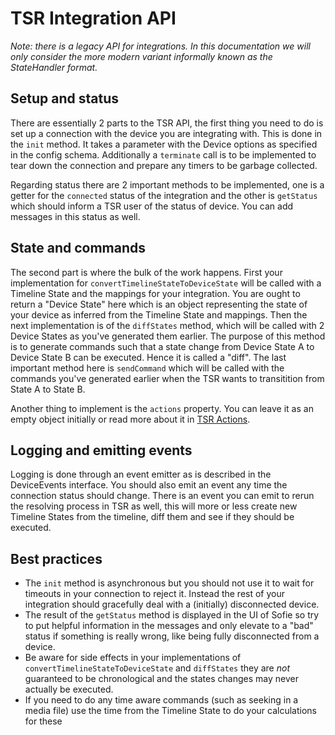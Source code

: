 # TSR Integration API

*Note: there is a legacy API for integrations. In this documentation we will only consider the more modern variant informally known as the StateHandler format.*

## Setup and status

There are essentially 2 parts to the TSR API, the first thing you need to do is set up a connection with the device you are integrating with. This is done in the `init` method. It takes a parameter with the Device options as specified in the config schema. Additionally a `terminate` call is to be implemented to tear down the connection and prepare any timers to be garbage collected.

Regarding status there are 2 important methods to be implemented, one is a getter for the `connected` status of the integration and the other is `getStatus` which should inform a TSR user of the status of device. You can add messages in this status as well.

## State and commands

The second part is where the bulk of the work happens. First your implementation for `convertTimelineStateToDeviceState` will be called with a Timeline State and the mappings for your integration. You are ought to return a "Device State" here which is an object representing the state of your device as inferred from the Timeline State and mappings. Then the next implementation is  of the `diffStates` method, which will be called with 2 Device States as you've generated them earlier. The purpose of this method is to generate commands such that a state change from Device State A to Device State B can be executed. Hence it is called a "diff". The last important method here is `sendCommand` which will be called with the commands you've generated earlier when the TSR wants to transitition from State A to State B.

Another thing to implement is the `actions` property. You can leave it as an empty object initially or read more about it in [TSR Actions](./tsr-actions.md).

## Logging and emitting events

Logging is done through an event emitter as is described in the DeviceEvents interface. You should also emit an event any time the connection status should change. There is an event you can emit to rerun the resolving process in TSR as well, this will more or less create new Timeline States from the timeline, diff them and see if they should be executed.

## Best practices

 - The `init` method is asynchronous but you should not use it to wait for timeouts in your connection to reject it. Instead the rest of your integration should gracefully deal with a (initially) disconnected device.
 - The result of the `getStatus` method is displayed in the UI of Sofie so try to put helpful information in the messages and only elevate to a "bad" status if something is really wrong, like being fully disconnected from a device.
 - Be aware for side effects in your implementations of `convertTimelineStateToDeviceState` and `diffStates` they are _not_ guaranteed to be chronological and the states changes may never actually be executed.
 - If you need to do any time aware commands (such as seeking in a media file) use the time from the Timeline State to do your calculations for these